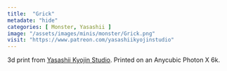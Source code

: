 ```yaml
---
title:  "Grick"
metadate: "hide"
categories: [ Monster, Yasashii ]
image: "/assets/images/minis/monster/Grick.png"
visit: "https://www.patreon.com/yasashiikyojinstudio"
---
```

3d print from [Yasashii Kyojin Studio](https://www.patreon.com/yasashiikyojinstudio). 
Printed on an Anycubic Photon X 6k.